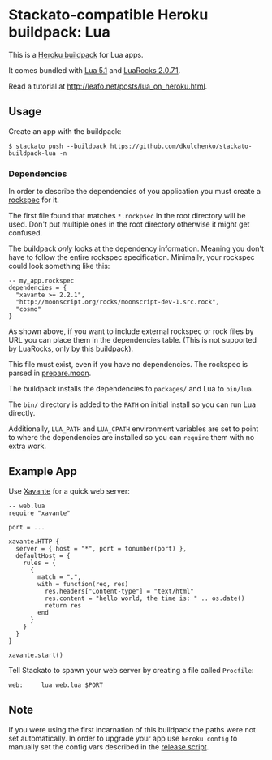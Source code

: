 # Stackato-compatible Heroku buildpack: Lua

This is a [Heroku buildpack](http://devcenter.heroku.com/articles/buildpack)
for Lua apps.

It comes bundled with [Lua 5.1][1] and [LuaRocks 2.0.7.1][2].

Read a tutorial at <http://leafo.net/posts/lua_on_heroku.html>.

## Usage

Create an app with the buildpack:

    $ stackato push --buildpack https://github.com/dkulchenko/stackato-buildpack-lua -n

### Dependencies

In order to describe the dependencies of you application you must create a
[rockspec][4] for it.

The first file found that matches `*.rockpsec` in the root directory will be
used. Don't put multiple ones in the root directory otherwise it might get
confused.

The buildpack *only* looks at the dependency information. Meaning you don't
have to follow the entire rockspec specification. Minimally, your rockspec
could look something like this:

    -- my_app.rockspec
    dependencies = {
      "xavante >= 2.2.1",
      "http://moonscript.org/rocks/moonscript-dev-1.src.rock",
      "cosmo"
    }

As shown above, if you want to include external rockspec or rock files by URL
you can place them in the dependencies table. (This is not supported by
LuaRocks, only by this buildpack).

This file must exist, even if you have no dependencies. The rockspec is parsed
in [prepare.moon][3].

The buildpack installs the dependencies to `packages/` and Lua to `bin/lua`.

The `bin/` directory is added to the `PATH` on initial install so you can run
Lua directly.

Additionally, `LUA_PATH` and `LUA_CPATH` environment variables are set to point
to where the dependencies are installed so you can `require` them with no extra
work.

## Example App

Use [Xavante][5] for a quick web server:

    -- web.lua
    require "xavante"

    port = ...

    xavante.HTTP {
      server = { host = "*", port = tonumber(port) },
      defaultHost = {
        rules = {
          {
            match = ".",
            with = function(req, res)
              res.headers["Content-type"] = "text/html"
              res.content = "hello world, the time is: " .. os.date()
              return res
            end
          }
        }
      }
    }

    xavante.start()

Tell Stackato to spawn your web server by creating a file called `Procfile`:

    web:     lua web.lua $PORT

## Note

If you were using the first incarnation of this buildpack the paths were not
set automatically. In order to upgrade your app use `heroku config` to
manually set the config vars described in the [release script][6].

 [1]: http://www.lua.org
 [2]: http://luarocks.org/
 [3]: https://github.com/leafo/heroku-buildpack-lua/blob/master/opt/prepare.moon
 [4]: http://luarocks.org/en/Rockspec_format
 [5]: http://keplerproject.github.com/xavante/
 [6]: https://github.com/leafo/heroku-buildpack-lua/blob/master/bin/release


